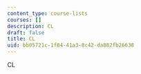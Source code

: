 ```yaml
---
content_type: course-lists
courses: []
description: CL
draft: false
title: CL
uid: bb05721c-1f84-41a3-8c42-da882fb26638
---
```

CL